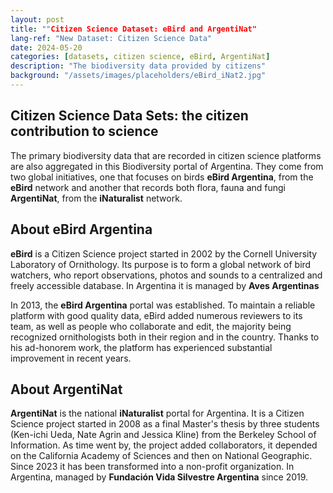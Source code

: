 ```yaml
---
layout: post
title: ""Citizen Science Dataset: eBird and ArgentiNat"
lang-ref: "New Dataset: Citizen Science Data"
date: 2024-05-20
categories: [datasets, citizen science, eBird, ArgentiNat]
description: "The biodiversity data provided by citizens"
background: "/assets/images/placeholders/eBird_iNat2.jpg"
---
```


## Citizen Science Data Sets: the citizen contribution to science

The primary biodiversity data that are recorded in citizen science platforms are also aggregated in this Biodiversity portal of Argentina. They come from two global initiatives, one that focuses on birds **eBird Argentina**, from the **eBird** network and another that records both flora, fauna and fungi **ArgentiNat**, from the **iNaturalist** network. 

## About eBird Argentina

**eBird** is a Citizen Science project started in 2002 by the Cornell University Laboratory of Ornithology. Its purpose is to form a global network of bird watchers, who report observations, photos and sounds to a centralized and freely accessible database. In Argentina it is managed by **Aves Argentinas**

In 2013, the **eBird Argentina** portal was established. To maintain a reliable platform with good quality data, eBird added numerous reviewers to its team, as well as people who collaborate and edit, the majority being recognized ornithologists both in their region and in the country. Thanks to his ad-honorem work, the platform has experienced substantial improvement in recent years.

## About ArgentiNat

**ArgentiNat** is the national **iNaturalist** portal for Argentina. It is a Citizen Science project started in 2008 as a final Master's thesis by three students (Ken-ichi Ueda, Nate Agrin and Jessica Kline) from the Berkeley School of Information. As time went by, the project added collaborators, it depended on the California Academy of Sciences and then on National Geographic. Since 2023 it has been transformed into a non-profit organization. In Argentina, managed by **Fundación Vida Silvestre Argentina** since 2019.
